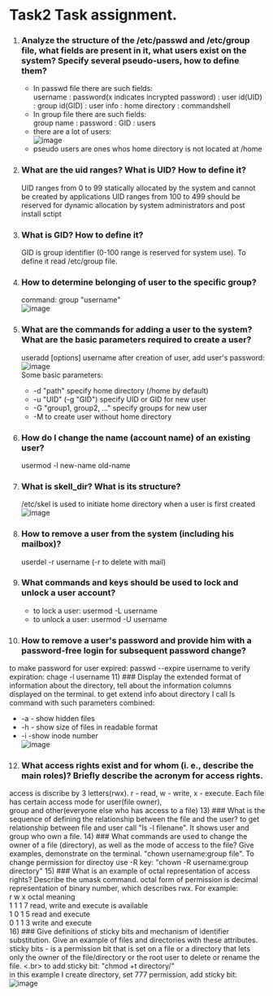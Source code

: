 # Task2 Task  assignment.
1) ### Analyze the structure of the /etc/passwd and /etc/group file, what fields are present in it, what users exist on the system? Specify several pseudo-users, how to define them?
    * In passwd file there are such fields: </br>
      username : password(x indicates incrypted password) : user id(UID) : group id(GID) : user info : home directory : commandshell </br>
    * In group file there are such fields: </br>
      group name : password : GID : users </br>
    * there are a lot of users: </br>
      ![image](https://user-images.githubusercontent.com/80945113/115575641-6e72a500-a2cb-11eb-81b5-0ccf459a8920.png)
    * pseudo users are ones whos home directory is not located at /home
2) ### What are the uid ranges? What is UID? How to define it?
    UID ranges from 0 to 99 statically allocated by the system and cannot be created by applications
    UID ranges from 100 to 499 should be reserved for dynamic allocation by system administrators and post install sctipt
3) ### What is GID? How to define it?
   GID is group identifier (0-100 range is reserved for system use). To define it read /etc/group file.
4) ### How to determine belonging of user to the specific group? 
   command: group "username" </br>
   ![image](https://user-images.githubusercontent.com/80945113/115910826-fc8a8f00-a475-11eb-8040-66b1badda40e.png)
5) ### What are the commands for adding a user to the system? What are the basic parameters required to create a user?
   useradd [options] username
   after creation of user, add user's password: </br>
   ![image](https://user-images.githubusercontent.com/80945113/115912403-f39abd00-a477-11eb-9400-a6932d7fb154.png) </br>
   Some basic parameters:
      * -d "path" specify home directory (/home by default)
      * -u "UID" (-g "GID") specify UID or GID for new user
      * -G "group1, group2, ..." specify groups for new user 
      * -M to create user without home directory

6) ### How do I change the name (account name) of an existing user?
   usermod -l new-name old-name
7) ### What is skell_dir? What is its structure?
   /etc/skel is used to initiate home directory when a user is first created </br>
   ![image](https://user-images.githubusercontent.com/80945113/115913779-b59e9880-a479-11eb-90ab-1b9cfb9ae8d3.png)
8) ### How to remove a user from the system (including his mailbox)?
   userdel -r username (-r to delete with mail)
9) ### What commands and keys should be used to lock and unlock a user account?
   * to lock a user: usermod -L username
   * to unlock a user: usermod -U username
10) ### How to remove a user's password and provide him with a password-free login for subsequent password change?
   to make password for user expired: passwd --expire username
   to verify expiration: chage -l username
11) ### Display the extended format of information about the directory, tell about the information columns displayed on the terminal.
   to get extend info about directory I call ls command with such parameters combined:
   * -a - show hidden files
   * -h - show size of files in readable format
   * -i -show inode number </br>
   ![image](https://user-images.githubusercontent.com/80945113/115925122-5183d080-a489-11eb-902f-44091ca6dcac.png)
12) ### What access rights exist and for whom (i. e., describe the main roles)? Briefly describe the acronym for access rights.
   access is discribe by 3 letters(rwx). r - read, w - write, x - execute. Each file has certain access mode for user(file owner), </br>
   group and other(everyone else who has access to a file)
13) ### What is the sequence of defining the relationship between the file and the user?
   to get relationship between file and user call "ls -l filenane". It shows user and group who own a file.
14) ### What commands are used to change the owner of a file (directory), as well as the mode of access to the file? Give examples, demonstrate on the terminal.
   "chown username:group file". To change permission for directoy use -R key: "chown -R username:group directory"
15) ### What is an example of octal representation of access rights? Describe the umask command.
   octal form of permission is decimal representation of binary number, which describes rwx. For example: </br>
   r  w  x     octal                meaning                       </br>
   1  1  1       7       read, write and execute is available     </br>
   1  0  1       5               read and execute                 </br>
   0  1  1       3              write and execute                 </br>
16) ### Give definitions of sticky bits and mechanism of identifier substitution. Give an example of files and directories with these attributes.
   sticky bits - is a permission bit that is set on a file or a directory that lets only the owner of the file/directory or the root user to delete or rename the file. <.br>
   to add sticky bit: "chmod +t directory/" </br>
   in this example I create directory, set 777 permission, add sticky bit: </br>
   ![image](https://user-images.githubusercontent.com/80945113/115929171-fdc8b580-a48f-11eb-91ae-b0eb80e9b9d8.png)
